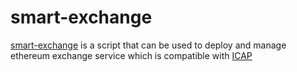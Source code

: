 # smart-exchange 

[smart-exchange](https://github.com/ethchange/smart-exchange) is a script that can be used to deploy and manage ethereum exchange service which is compatible with [ICAP](https://github.com/ethereum/wiki/wiki/ICAP:-Inter-exchange-Client-Address-Protocol) 
